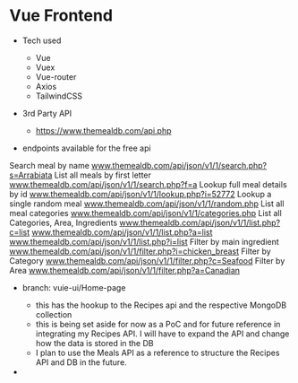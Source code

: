 # Vue Frontend

- Tech used
    - Vue
    - Vuex
    - Vue-router
    - Axios
    - TailwindCSS

- 3rd Party API
    - https://www.themealdb.com/api.php

- endpoints available for the free api

Search meal by name
    www.themealdb.com/api/json/v1/1/search.php?s=Arrabiata
List all meals by first letter
    www.themealdb.com/api/json/v1/1/search.php?f=a
Lookup full meal details by id
    www.themealdb.com/api/json/v1/1/lookup.php?i=52772
Lookup a single random meal
    www.themealdb.com/api/json/v1/1/random.php
List all meal categories
    www.themealdb.com/api/json/v1/1/categories.php
List all Categories, Area, Ingredients
    www.themealdb.com/api/json/v1/1/list.php?c=list
    www.themealdb.com/api/json/v1/1/list.php?a=list
    www.themealdb.com/api/json/v1/1/list.php?i=list
Filter by main ingredient
    www.themealdb.com/api/json/v1/1/filter.php?i=chicken_breast
Filter by Category
    www.themealdb.com/api/json/v1/1/filter.php?c=Seafood
Filter by Area
    www.themealdb.com/api/json/v1/1/filter.php?a=Canadian

- branch: vuie-ui/Home-page
    - this has the hookup to the Recipes api and the respective MongoDB collection
    - this is being set aside for now as a PoC and for future reference in integrating my Recipes API. I will have to expand the API and change how the data is stored in the DB
    - I plan to use the Meals API as a reference to structure the Recipes API and DB in the future.

-